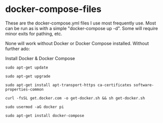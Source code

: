 # docker-compose-files
These are the docker-compose.yml files I use most frequently use.
Most can be run as is with a simple "docker-compose up -d".
Some will require minor exits for pathing, etc.

None will work without Docker or Docker Compose installed.
Without further ado:

Install Docker & Docker Compose
```
sudo apt-get update
```
```
sudo apt-get upgrade
```
```
sudo apt-get install apt-transport-https ca-certificates software-properties-common
```
```
curl -fsSL get.docker.com -o get-docker.sh && sh get-docker.sh
```
```
sudo usermod -aG docker pi
```
```
sudo apt-get install docker-compose
```